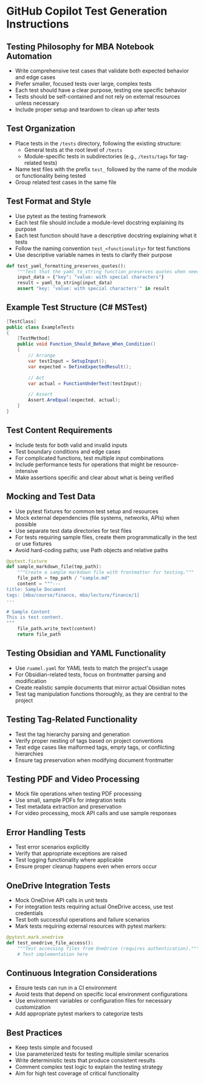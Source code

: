 # GitHub Copilot Test Generation Instructions

## Testing Philosophy for MBA Notebook Automation

- Write comprehensive test cases that validate both expected behavior and edge cases
- Prefer smaller, focused tests over large, complex tests
- Each test should have a clear purpose, testing one specific behavior
- Tests should be self-contained and not rely on external resources unless necessary
- Include proper setup and teardown to clean up after tests

## Test Organization

- Place tests in the `/tests` directory, following the existing structure:
  - General tests at the root level of `/tests`
  - Module-specific tests in subdirectories (e.g., `/tests/tags` for tag-related tests)
- Name test files with the prefix `test_` followed by the name of the module or functionality being tested
- Group related test cases in the same file

## Test Format and Style

- Use pytest as the testing framework
- Each test file should include a module-level docstring explaining its purpose
- Each test function should have a descriptive docstring explaining what it tests
- Follow the naming convention `test_<functionality>` for test functions
- Use descriptive variable names in tests to clarify their purpose

```python
def test_yaml_formatting_preserves_quotes():
    """Test that the yaml_to_string function preserves quotes when needed."""
    input_data = {"key": "value: with special characters"}
    result = yaml_to_string(input_data)
    assert "key: 'value: with special characters'" in result
```

## Example Test Structure (C# MSTest)

```csharp
[TestClass]
public class ExampleTests
{
    [TestMethod]
    public void Function_Should_Behave_When_Condition()
    {
        // Arrange
        var testInput = SetupInput();
        var expected = DefineExpectedResult();

        // Act
        var actual = FunctionUnderTest(testInput);

        // Assert
        Assert.AreEqual(expected, actual);
    }
}
```

## Test Content Requirements

- Include tests for both valid and invalid inputs
- Test boundary conditions and edge cases
- For complicated functions, test multiple input combinations
- Include performance tests for operations that might be resource-intensive
- Make assertions specific and clear about what is being verified

## Mocking and Test Data

- Use pytest fixtures for common test setup and resources
- Mock external dependencies (file systems, networks, APIs) when possible
- Use separate test data directories for test files
- For tests requiring sample files, create them programmatically in the test or use fixtures
- Avoid hard-coding paths; use Path objects and relative paths

```python
@pytest.fixture
def sample_markdown_file(tmp_path):
    """Create a sample markdown file with frontmatter for testing."""
    file_path = tmp_path / "sample.md"
    content = """---
title: Sample Document
tags: [mba/course/finance, mba/lecture/finance/1]
---

# Sample Content
This is test content.
"""
    file_path.write_text(content)
    return file_path
```

## Testing Obsidian and YAML Functionality

- Use `ruamel.yaml` for YAML tests to match the project's usage
- For Obsidian-related tests, focus on frontmatter parsing and modification
- Create realistic sample documents that mirror actual Obsidian notes
- Test tag manipulation functions thoroughly, as they are central to the project

## Testing Tag-Related Functionality

- Test the tag hierarchy parsing and generation
- Verify proper nesting of tags based on project conventions
- Test edge cases like malformed tags, empty tags, or conflicting hierarchies
- Ensure tag preservation when modifying document frontmatter

## Testing PDF and Video Processing

- Mock file operations when testing PDF processing
- Use small, sample PDFs for integration tests
- Test metadata extraction and preservation
- For video processing, mock API calls and use sample responses

## Error Handling Tests

- Test error scenarios explicitly
- Verify that appropriate exceptions are raised
- Test logging functionality where applicable
- Ensure proper cleanup happens even when errors occur

## OneDrive Integration Tests

- Mock OneDrive API calls in unit tests
- For integration tests requiring actual OneDrive access, use test credentials
- Test both successful operations and failure scenarios
- Mark tests requiring external resources with pytest markers:

```python
@pytest.mark.onedrive
def test_onedrive_file_access():
    """Test accessing files from OneDrive (requires authentication)."""
    # Test implementation here
```

## Continuous Integration Considerations

- Ensure tests can run in a CI environment
- Avoid tests that depend on specific local environment configurations
- Use environment variables or configuration files for necessary customization
- Add appropriate pytest markers to categorize tests

## Best Practices

- Keep tests simple and focused
- Use parameterized tests for testing multiple similar scenarios
- Write deterministic tests that produce consistent results
- Comment complex test logic to explain the testing strategy
- Aim for high test coverage of critical functionality
